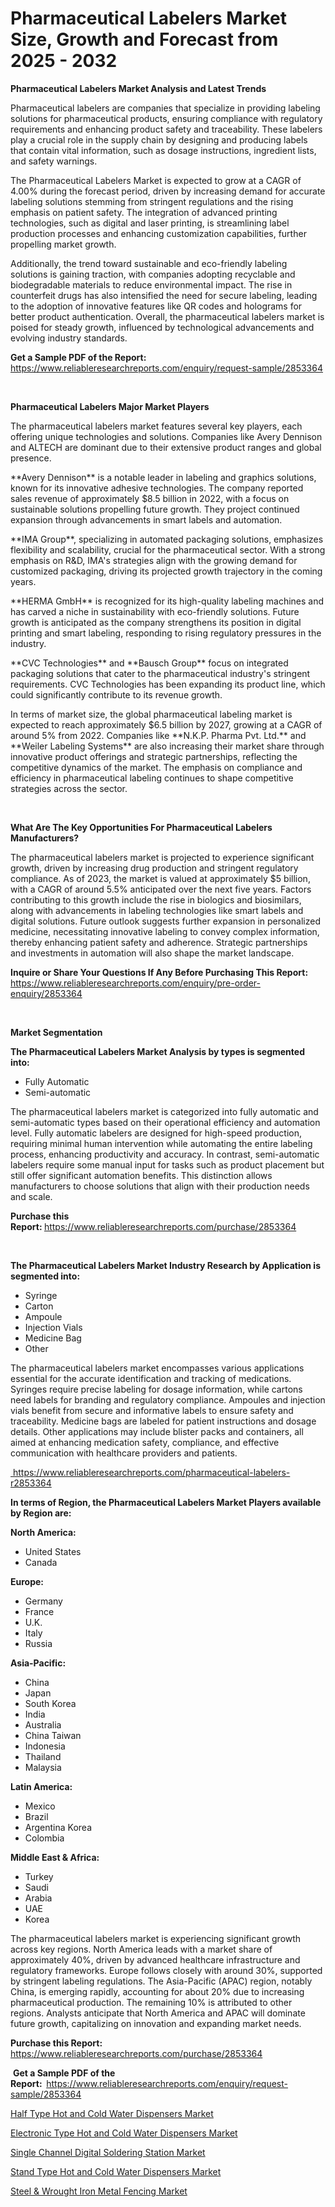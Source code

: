 <p><h1>Pharmaceutical Labelers Market Size, Growth and Forecast from 2025 - 2032</h1></p><p><strong>Pharmaceutical Labelers Market Analysis and Latest Trends</strong></p>
<p><p>Pharmaceutical labelers are companies that specialize in providing labeling solutions for pharmaceutical products, ensuring compliance with regulatory requirements and enhancing product safety and traceability. These labelers play a crucial role in the supply chain by designing and producing labels that contain vital information, such as dosage instructions, ingredient lists, and safety warnings. </p><p>The Pharmaceutical Labelers Market is expected to grow at a CAGR of 4.00% during the forecast period, driven by increasing demand for accurate labeling solutions stemming from stringent regulations and the rising emphasis on patient safety. The integration of advanced printing technologies, such as digital and laser printing, is streamlining label production processes and enhancing customization capabilities, further propelling market growth. </p><p>Additionally, the trend toward sustainable and eco-friendly labeling solutions is gaining traction, with companies adopting recyclable and biodegradable materials to reduce environmental impact. The rise in counterfeit drugs has also intensified the need for secure labeling, leading to the adoption of innovative features like QR codes and holograms for better product authentication. Overall, the pharmaceutical labelers market is poised for steady growth, influenced by technological advancements and evolving industry standards.</p></p>
<p><strong>Get a Sample PDF of the Report:&nbsp;</strong> <a href="https://www.reliableresearchreports.com/enquiry/request-sample/2853364?utm_campaign=83&utm_medium=2&utm_source=Github&utm_content=ia&utm_term=11032025&utm_id=pharmaceutical-labelers">https://www.reliableresearchreports.com/enquiry/request-sample/2853364</a></p>
<p>&nbsp;</p>
<p><strong>Pharmaceutical Labelers Major Market Players</strong></p>
<p><p>The pharmaceutical labelers market features several key players, each offering unique technologies and solutions. Companies like Avery Dennison and ALTECH are dominant due to their extensive product ranges and global presence. </p><p>**Avery Dennison** is a notable leader in labeling and graphics solutions, known for its innovative adhesive technologies. The company reported sales revenue of approximately $8.5 billion in 2022, with a focus on sustainable solutions propelling future growth. They project continued expansion through advancements in smart labels and automation.</p><p>**IMA Group**, specializing in automated packaging solutions, emphasizes flexibility and scalability, crucial for the pharmaceutical sector. With a strong emphasis on R&D, IMA's strategies align with the growing demand for customized packaging, driving its projected growth trajectory in the coming years.</p><p>**HERMA GmbH** is recognized for its high-quality labeling machines and has carved a niche in sustainability with eco-friendly solutions. Future growth is anticipated as the company strengthens its position in digital printing and smart labeling, responding to rising regulatory pressures in the industry.</p><p>**CVC Technologies** and **Bausch Group** focus on integrated packaging solutions that cater to the pharmaceutical industry's stringent requirements. CVC Technologies has been expanding its product line, which could significantly contribute to its revenue growth.</p><p>In terms of market size, the global pharmaceutical labeling market is expected to reach approximately $6.5 billion by 2027, growing at a CAGR of around 5% from 2022. Companies like **N.K.P. Pharma Pvt. Ltd.** and **Weiler Labeling Systems** are also increasing their market share through innovative product offerings and strategic partnerships, reflecting the competitive dynamics of the market. The emphasis on compliance and efficiency in pharmaceutical labeling continues to shape competitive strategies across the sector.</p></p>
<p>&nbsp;</p>
<p><strong>What Are The Key Opportunities For Pharmaceutical Labelers Manufacturers?</strong></p>
<p><p>The pharmaceutical labelers market is projected to experience significant growth, driven by increasing drug production and stringent regulatory compliance. As of 2023, the market is valued at approximately $5 billion, with a CAGR of around 5.5% anticipated over the next five years. Factors contributing to this growth include the rise in biologics and biosimilars, along with advancements in labeling technologies like smart labels and digital solutions. Future outlook suggests further expansion in personalized medicine, necessitating innovative labeling to convey complex information, thereby enhancing patient safety and adherence. Strategic partnerships and investments in automation will also shape the market landscape.</p></p>
<p><strong>Inquire or Share Your Questions If Any Before Purchasing This Report:</strong> <a href="https://www.reliableresearchreports.com/enquiry/pre-order-enquiry/2853364?utm_campaign=83&utm_medium=2&utm_source=Github&utm_content=ia&utm_term=11032025&utm_id=pharmaceutical-labelers">https://www.reliableresearchreports.com/enquiry/pre-order-enquiry/2853364</a></p>
<p>&nbsp;</p>
<p><strong>Market Segmentation</strong></p>
<p><strong>The Pharmaceutical Labelers Market Analysis by types is segmented into:</strong></p>
<p><ul><li>Fully Automatic</li><li>Semi-automatic</li></ul></p>
<p><p>The pharmaceutical labelers market is categorized into fully automatic and semi-automatic types based on their operational efficiency and automation level. Fully automatic labelers are designed for high-speed production, requiring minimal human intervention while automating the entire labeling process, enhancing productivity and accuracy. In contrast, semi-automatic labelers require some manual input for tasks such as product placement but still offer significant automation benefits. This distinction allows manufacturers to choose solutions that align with their production needs and scale.</p></p>
<p><strong>Purchase this Report:&nbsp;</strong><a href="https://www.reliableresearchreports.com/purchase/2853364?utm_campaign=83&utm_medium=2&utm_source=Github&utm_content=ia&utm_term=11032025&utm_id=pharmaceutical-labelers">https://www.reliableresearchreports.com/purchase/2853364</a></p>
<p>&nbsp;</p>
<p><strong>The Pharmaceutical Labelers Market Industry Research by Application is segmented into:</strong></p>
<p><ul><li>Syringe</li><li>Carton</li><li>Ampoule</li><li>Injection Vials</li><li>Medicine Bag</li><li>Other</li></ul></p>
<p><p>The pharmaceutical labelers market encompasses various applications essential for the accurate identification and tracking of medications. Syringes require precise labeling for dosage information, while cartons need labels for branding and regulatory compliance. Ampoules and injection vials benefit from secure and informative labels to ensure safety and traceability. Medicine bags are labeled for patient instructions and dosage details. Other applications may include blister packs and containers, all aimed at enhancing medication safety, compliance, and effective communication with healthcare providers and patients.</p></p>
<p><a href="https://www.reliableresearchreports.com/pharmaceutical-labelers-r2853364?utm_campaign=83&utm_medium=2&utm_source=Github&utm_content=ia&utm_term=11032025&utm_id=pharmaceutical-labelers">&nbsp;https://www.reliableresearchreports.com/pharmaceutical-labelers-r2853364</a></p>
<p><strong>In terms of Region, the Pharmaceutical Labelers Market Players available by Region are:</strong></p>
<p>
    <p> <strong> North America: </strong>
        <ul>
            <li>United States</li>
            <li>Canada</li>
        </ul>
        </p> 
    <p> <strong> Europe: </strong>
        <ul>
            <li>Germany</li>
            <li>France</li>
            <li>U.K.</li>
            <li>Italy</li>
            <li>Russia</li>
        </ul>
        </p> 
    <p> <strong> Asia-Pacific: </strong>
        <ul>
            <li>China</li>
            <li>Japan</li>
            <li>South Korea</li>
            <li>India</li>
            <li>Australia</li>
            <li>China Taiwan</li>
            <li>Indonesia</li>
            <li>Thailand</li>
            <li>Malaysia</li>
        </ul>
        </p> 
    <p> <strong> Latin America: </strong>
        <ul>
            <li>Mexico</li>
            <li>Brazil</li>
            <li>Argentina Korea</li>
            <li>Colombia</li>
        </ul>
        </p> 
    <p> <strong> Middle East & Africa: </strong>
        <ul>
            <li>Turkey</li>
            <li>Saudi</li>
            <li>Arabia</li>
            <li>UAE</li>
            <li>Korea</li>
        </ul>
    </p>
    </p>
<p><p>The pharmaceutical labelers market is experiencing significant growth across key regions. North America leads with a market share of approximately 40%, driven by advanced healthcare infrastructure and regulatory frameworks. Europe follows closely with around 30%, supported by stringent labeling regulations. The Asia-Pacific (APAC) region, notably China, is emerging rapidly, accounting for about 20% due to increasing pharmaceutical production. The remaining 10% is attributed to other regions. Analysts anticipate that North America and APAC will dominate future growth, capitalizing on innovation and expanding market needs.</p></p>
<p><strong>Purchase this Report: </strong><a href="https://www.reliableresearchreports.com/purchase/2853364?utm_campaign=83&utm_medium=2&utm_source=Github&utm_content=ia&utm_term=11032025&utm_id=pharmaceutical-labelers">https://www.reliableresearchreports.com/purchase/2853364</a></p>
<p>&nbsp;<strong>Get a Sample PDF of the Report:&nbsp;&nbsp;</strong><a href="https://www.reliableresearchreports.com/enquiry/request-sample/2853364?utm_campaign=83&utm_medium=2&utm_source=Github&utm_content=ia&utm_term=11032025&utm_id=pharmaceutical-labelers">https://www.reliableresearchreports.com/enquiry/request-sample/2853364</a></p>
<p><strong></strong></p>
<p><p><a href="https://github.com/MonroeBullock54/Market-Research-Report-List-2/blob/main/half-type-hot-and-cold-water-dispensers-market.md?utm_campaign=83&utm_medium=2&utm_source=Github&utm_content=ia&utm_term=11032025&utm_id=pharmaceutical-labelers">Half Type Hot and Cold Water Dispensers Market</a></p><p><a href="https://github.com/FassouRP/Market-Research-Report-List-7/blob/main/electronic-type-hot-and-cold-water-dispensers-market.md?utm_campaign=83&utm_medium=2&utm_source=Github&utm_content=ia&utm_term=11032025&utm_id=pharmaceutical-labelers">Electronic Type Hot and Cold Water Dispensers Market</a></p><p><a href="https://github.com/skerretflossie9297/Market-Research-Report-List-1/blob/main/single-channel-digital-soldering-station-market.md?utm_campaign=83&utm_medium=2&utm_source=Github&utm_content=ia&utm_term=11032025&utm_id=pharmaceutical-labelers">Single Channel Digital Soldering Station Market</a></p><p><a href="https://github.com/rahu1506/Market-Research-Report-List-7/blob/main/stand-type-hot-and-cold-water-dispensers-market.md?utm_campaign=83&utm_medium=2&utm_source=Github&utm_content=ia&utm_term=11032025&utm_id=pharmaceutical-labelers">Stand Type Hot and Cold Water Dispensers Market</a></p><p><a href="https://github.com/shondapmbau/Market-Research-Report-List-1/blob/main/steel-wrought-iron-metal-fencing-market.md?utm_campaign=83&utm_medium=2&utm_source=Github&utm_content=ia&utm_term=11032025&utm_id=pharmaceutical-labelers">Steel & Wrought Iron Metal Fencing Market</a></p></p>